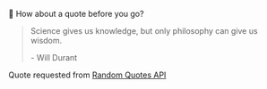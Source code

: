 📣 How about a quote before you go?

> Science gives us knowledge, but only philosophy can give us wisdom.
>
> <p>- Will Durant</p>

Quote requested from [Random Quotes API](https://github.com/lukePeavey/quotable)
